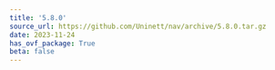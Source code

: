 ```yaml
---
title: '5.8.0'
source_url: https://github.com/Uninett/nav/archive/5.8.0.tar.gz
date: 2023-11-24
has_ovf_package: True
beta: false
---
```

